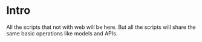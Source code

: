 # Intro
All the scripts that not with web will be here. 
But all the scripts will share the same basic operations like models and APIs.